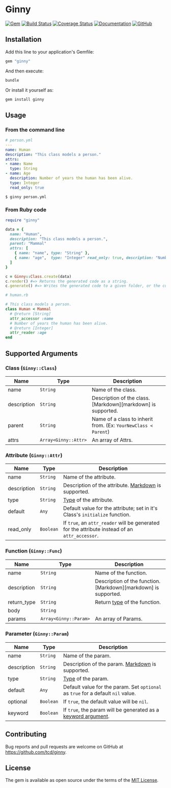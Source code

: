 # Ginny

[![Gem](https://img.shields.io/gem/v/ginny)](https://rubygems.org/gems/ginny)
[![Build Status](https://travis-ci.org/tcd/gql.svg?branch=master)](https://travis-ci.org/tcd/gql)
[![Coverage Status](https://coveralls.io/repos/github/tcd/ginny/badge.svg?branch=master)](https://coveralls.io/github/tcd/ginny?branch=master)
[![Documentation](http://img.shields.io/badge/docs-rubydoc.org-blue.svg)](https://rubydoc.org/github/tcd/ginny/master)
[![GitHub](https://img.shields.io/github/license/tcd/ginny)](https://github.com/tcd/ginny/blob/master/LICENSE.txt)
<!-- [![Inline docs](http://inch-ci.org/github/tcd/ginny.svg?branch=master&style=shields)](http://inch-ci.org/github/tcd/ginny) -->

## Installation

Add this line to your application's Gemfile:

```ruby
gem "ginny"
```

And then execute:

```ruby
bundle
```

Or install it yourself as:

```ruby
gem install ginny
```

## Usage

### From the command line

```yaml
# person.yml
---
name: Human
description: "This class models a person."
attrs:
- name: Name
  type: String
- name: Age
  description: Number of years the human has been alive.
  type: Integer
  read_only: true
```

```shell
$ ginny person.yml
```

### From Ruby code

```ruby
require "ginny"

data = {
  name: "Human",
  description: "This class models a person.",
  parent: "Mammal"
  attrs: [
    { name: "name", type: "String" },
    { name: "age",  type: "Integer" read_only: true, description: "Number of years the human has been alive." }
  ]
}

c = Ginny::Class.create(data)
c.render() #=> Returns the generated code as a string.
c.generate() #=> Writes the generated code to a given folder, or the current directory if no argument is passed.
```

```ruby
# human.rb

# This class models a person.
class Human < Mammal
  # @return [String]
  attr_accessor :name
  # Number of years the human has been alive.
  # @return [Integer]
  attr_reader :age
end
```

## Supported Arguments

### Class (`Ginny::Class`)

|    Name     |         Type         |                          Description                           |
| ----------- | -------------------- | -------------------------------------------------------------- |
| name        | `String`             | Name of the class.                                             |
| description | `String`             | Description of the class. [Markdown][markdown] is supported.   |
| parent      | `String`             | Name of a class to inherit from. (Ex: `YourNewClass < Parent`) |
| attrs       | `Array<Ginny::Attr>` | An array of Attrs.                                             |

### Attribute (`Ginny::Attr`)

|    Name     |   Type    |                                                       Description                                                        |
| ----------- | --------- | ------------------------------------------------------------------------------------------------------------------------ |
| name        | `String`  | Name of the attribute.                                                                                                   |
| description | `String`  | Description of the attribute. [Markdown](https://github.com/adam-p/markdown-here/wiki/Markdown-Cheatsheet) is supported. |
| type        | `String`  | [Type](https://rubydoc.info/gems/yard/file/docs/GettingStarted.md#Declaring_Types) of the attribute.                     |
| default     | `Any`     | Default value for the attribute; set in it's Class's `initialize` function.                                              |
| read_only   | `Boolean` | If `true`, an `attr_reader` will be generated for the attribute instead of an `attr_accessor`.                           |

### Function (`Ginny::Func`)

|    Name     |         Type          |                                                Description                                                 |
| ----------- | --------------------- | ---------------------------------------------------------------------------------------------------------- |
| name        | `String`              | Name of the function.                                                                                      |
| description | `String`              | Description of the function. [Markdown][markdown] is supported.                                            |
| return_type | `String`              | Return [type](https://rubydoc.info/gems/yard/file/docs/GettingStarted.md#Declaring_Types) of the function. |
| body        | `String`              |                                                                                                            |
| params      | `Array<Ginny::Param>` | An array of Params.                                                                                        |

### Parameter (`Ginny::Param`)

|    Name     |   Type    |                                                     Description                                                      |
| ----------- | --------- | -------------------------------------------------------------------------------------------------------------------- |
| name        | `String`  | Name of the param.                                                                                                   |
| description | `String`  | Description of the param. [Markdown](https://github.com/adam-p/markdown-here/wiki/Markdown-Cheatsheet) is supported. |
| type        | `String`  | [Type](https://rubydoc.info/gems/yard/file/docs/GettingStarted.md#Declaring_Types) of the param.                     |
| default     | `Any`  | Default value for the param. Set `optional` as `true` for a default `nil` value.                                     |
| optional    | `Boolean` | If `true`, the default value will be `nil`.                                                                          |
| keyword     | `Boolean` | If `true`, the param will be generated as a [keyword argument](https://bugs.ruby-lang.org/issues/14183).             |

## Contributing

Bug reports and pull requests are welcome on GitHub at https://github.com/tcd/ginny.

## License

The gem is available as open source under the terms of the [MIT License](https://opensource.org/licenses/MIT).
